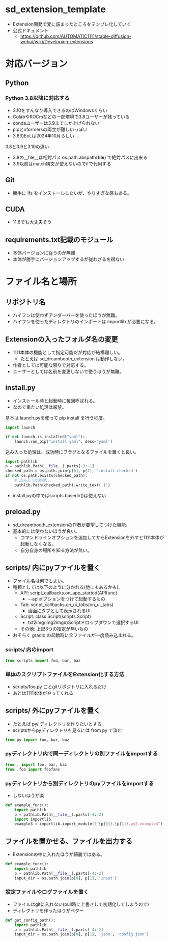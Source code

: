 # sd_extension_template

- Extension開発で変に詰まったところをテンプレ化していく
- 公式ドキュメント
  - https://github.com/AUTOMATIC1111/stable-diffusion-webui/wiki/Developing-extensions

# 対応バージョン

## Python

### Python 3.8以降に対応する

- 3.10をすんなり導入できるのはWindowsくらい
- ColabやROCmなどの一部環境で3.8ユーザーが残っている
- condaユーザーは3.9までしか上げられない
- pipとxformersの両立が難しいっぽい
- 3.8のEoLは2024年10月らしい...

3.8と3.9と3.10の違い

- 3.8の__file__は相対パス os.path.abspath(__file__) で絶対パスに出来る
- 3.9以前はmatch構文が使えないのでifで代用する

## Git

- 勝手に lfs をインストールしたいが、やりすぎな感もある。

## CUDA

- 11.6でも大丈夫そう

## requirements.txt記載のモジュール

- 本体バージョンに従うのが無難
- 本体が勝手にバージョンアップするが従わざるを得ない

# ファイル名と場所

## リポジトリ名

- ハイフンは使わずアンダーバーを使ったほうが無難。
- ハイフンを使ったディレクトリのインポートは importlib が必要になる。

## Extensionの入ったフォルダ名の変更

- 1111本体の機能として指定可能だが対応が結構難しい。
  - たとえば sd_dreambooth_extension は動作しない。
- 作者としては可能な限りで対応する。
- ユーザーとしては名前を変更しないで使うほうが無難。

## install.py

- インストール時と起動時に毎回呼ばれる。
- なので重たい処理は厳禁。

基本は launch.pyを使って pip install を行う程度。

```python
import launch

if not launch.is_installed("yaml"):
    launch.run_pip("install yaml", desc='yaml')
```

込み入った処理は、成功時にフラグとなるファイルを置くと良い。

```python
import pathlib
p = pathlib.Path(__file__).parts[-3:-1]
checked_path = os.path.join(p[0], p[1], 'install.checked')
if not os.path.exists(checked_path):
    # 込み入った処理...
    pathlib.Path(checked_path).write_text('1')
```

- install.pyの中ではscripts.basedir()は使えない

## preload.py

- sd_dreambooth_extensionの作者が要望してつけた機能。
- 基本的には使わないほうが良い。
  - コマンドラインオプションを追加してからExtensionを外すと1111本体が起動しなくなる。
  - 自分自身の場所を知る方法が無い。

## scripts/ 内にpyファイルを置く

- ファイル名は何でもよい。
- 種類としては以下のように分かれる(他にもあるかも)。
  - API: script_callbacks.on_app_started(APIfunc)
    - --apiオプションをつけて起動するもの
  - Tab: script_callbacks.on_ui_tabs(on_ui_tabs)
    - 画面にタブとして表示されるUI
  - Script: class Script(scripts.Script)
    - txt2img/img2imgのScriptドロップダウンで選択するUI
  - その他: 上記3つの指定が無いもの
- おそらく gradio の起動時に全ファイルが一度読み込まれる。

### scripts/ 内のimport

```python
from scripts import foo, bar, baz
```

### 単体のスクリプトファイルをExtension化する方法

- scripts/foo.py ごとgitリポジトリに入れるだけ
- あとは1111本体がやってくれる

## scripts/ 外にpyファイルを置く

- たとえば py/ ディレクトリを作りたいとする。
- scriptsからpyディレクトリを見るには from py で済む

```python
from py import foo, bar, baz
```

### pyディレクトリ内で同一ディレクトリの別ファイルをimportする

```python
from . import foo, bar, baz
from .foo import foofanc
```

### pyディレクトリから別ディレクトリのpyファイルをimportする

- しないほうが楽

```python
def example_func():
    import pathlib
    p = pathlib.Path(__file__).parts[-4:-2]
    import importlib
    example3 = importlib.import_module(f"{p[0]}.{p[1]}.py2.example3")
```

## ファイルを置かせる、ファイルを出力する

- Extensionの中に入れたほうが綺麗ではある。

```python
def example_func():
    import pathlib
    p = pathlib.Path(__file__).parts[-4:-2]
    input_dir = os.path.join(p[0], p[1], 'input')
```

### 設定ファイルやログファイルを置く

- ファイルはgitに入れない(pull時に上書きして初期化してしまうので)
- ディレクトリを作ったほうがベター

```python
def get_config_path():
    import pathlib
    p = pathlib.Path(__file__).parts[-4:-2]
    input_dir = os.path.join(p[0], p[1], 'json', 'config.json')
```
